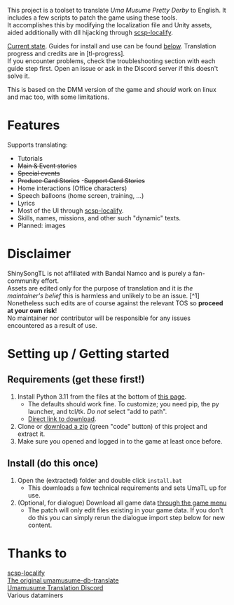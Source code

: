 This project is a toolset to translate *Uma Musume Pretty Derby* to English. It includes a few scripts to patch the game using these tools.  
It accomplishes this by modifying the localization file and Unity assets, aided additionally with dll hijacking through [scsp-localify].

[Current state](#current-state). Guides for install and use can be found [below](#setting-up--getting-started).
Translation progress and credits are in [tl-progress].  
If you encounter problems, check the troubleshooting section with each guide step first. Open an issue or ask in the Discord server if this doesn't solve it.

This is based on the DMM version of the game and *should* work on linux and mac too, with some limitations.  

# Features
Supports translating:
- Tutorials
- ~~Main & Event stories~~
- ~~Special events~~
- ~~Produce Card Stories~~
-~~Support Card Stories~~
- Home interactions (Office characters)
- Speech balloons (home screen, training, …) 
- Lyrics
- Most of the UI through [scsp-localify].
- Skills, names, missions, and other such "dynamic" texts.
- Planned: images

# Disclaimer
ShinySongTL is not affiliated with Bandai Namco and is purely a fan-community effort.  
Assets are edited only for the purpose of translation and it is *the maintainer's belief* this is harmless and unlikely to be an issue. [^1]  
Nonetheless such edits are of course against the relevant TOS so **proceed at your own risk**!  
No maintainer nor contributor will be responsible for any issues encountered as a result of use.


# Setting up / Getting started

## Requirements (get these first!)
1. Install Python 3.11 from the files at the bottom of [this page](https://www.python.org/downloads/release/python-3116/).
    - The defaults should work fine. To customize; you need pip, the py launcher, and tcl/tk. *Do not* select "add to path".
    - [Direct link to download](https://www.python.org/ftp/python/3.11.6/python-3.11.6-amd64.exe).
1. Clone or [download a zip](https://github.com/noccu/umamusu-translate/archive/refs/heads/master.zip) (green "code" button) of this project and extract it.
1. Make sure you opened and logged in to the game at least once before.

## Install (do this once)
1. Open the (extracted) folder and double click `install.bat` 
    - This downloads a few technical requirements and sets UmaTL up for use.
1. (Optional, for dialogue) Download all game data [through the game menu](docs/guide_batch_download.jpg)
    - The patch will only edit files existing in your game data. If you don't do this you can simply rerun the dialogue import step below for new content.


# Thanks to

[scsp-localify][scsp-localify]  
[The original umamusume-db-translate](https://github.com/FabulousCupcake/umamusume-db-translate)  
[Umamusume Translation Discord](https://discord.gg/HpMRFNvsMv)  
Various dataminers

[scsp-localify]: [https://github.com/chinosk6/scsp-localify]

